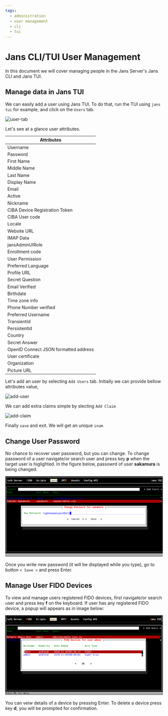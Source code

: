 ```yaml
---
tags:
  - administration
  - user management
  - cli
  - tui
---
```


# Jans CLI/TUI User Management


In this document we will cover managing people in the Jans Server's Jans CLI and Jans TUI.


## Manage data in Jans TUI

We can easily add a user using Jans TUI. To do that, run the TUI using `jans tui` for example, and click on the `Users` tab.

![user-tab](https://github.com/JanssenProject/jans/assets/43112579/d94916ff-82c6-4d64-bd3a-9b13f3a5038d)

Let's see at a glance user attributes.

|Attributes|
|---|
|Username|
|Password |
|First Name|
|Middle Name|
|Last Name|
|Display Name|
|Email |
|Active|
|Nickname|
|CIBA Device Registration Token|
|CIBA User code|
|Locale|
|Website URL|
|IMAP Data|
|jansAdminUIRole|
|Enrollment code|
|User Permission|
|Preferred Language|
|Profile URL|
|Secret Question|
|Email Verified|
|Birthdate|
|Time zone info|
|Phone Number verified|
|Preferred Username|
|TransientId|
|PersistentId|
|Country|  
|Secret Answer|
|OpenID Connect JSON formatted address|
|User certificate|
|Organization|
|Picture URL|


Let's add an user by selecting `Add Users` tab. Initially we can provide bellow attributes value,

![add-user](https://github.com/JanssenProject/jans/assets/43112579/9f124b19-de4c-401f-9d7b-ac4b32c78163)

 We can add extra claims simple by slecting `Add Claim`

![add-claim](https://github.com/JanssenProject/jans/assets/43112579/97673b9e-4f45-4af3-869a-dfb86a8e972f)

Finally `save` and exit. We will get an unique `inum`


## Change User Password
No chance to recover user password, but you can change.
To change password of a user navigate/or search user and press key **p** when the target user is higlighted.
In the figure below, passowrd of user **sakamura** is being changed.

![Change User Password](../../assets/tui-user-change-password.png)

Once you write new password (it will be displayed while you type), go to button `< Save >` and press Enter.

## Manage User FIDO Devices
To view and manage users registered FIDO devices, first navigate/or search user and press key **f** on the keyboard.
If user has any registered FIDO device, a popup will appears as in image below:

![User FIDO Devices](../../assets/tui-ser-fido-device-list.png)

You can veiw details of a device by pressing Enter. To delete a device press key **d**, you will be
prompted for confirmation.
